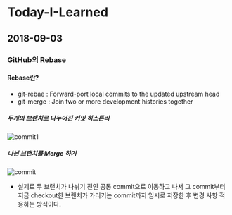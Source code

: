 # Today-I-Learned

## 2018-09-03
### GitHub의 Rebase
#### Rebase란? 
* git-rebae : Forward-port local commits to the updated upstream head
* git-merge : Join two or more development histories together

##### 두개의 브랜치로 나누어진 커밋 히스톤리
![commit1](https://git-scm.com/figures/18333fig0327-tn.png)

##### 나뉜 브랜치를 Merge 하기
![commit](https://git-scm.com/figures/18333fig0328-tn.png)

* 실제로 두 브랜치가 나뉘기 전인 공통 commit으로 이동하고 나서 그 commit부터 지금 checkout한 브랜치가 가리키는 commit까지
  임시로 저장한 후 변경 사항 적용하는 방식이다.
